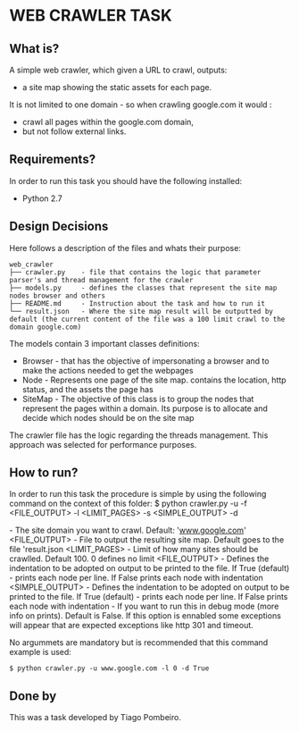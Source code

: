 WEB CRAWLER TASK
===============


What is?
-------------

A simple web crawler, which given a URL to crawl, outputs:
 * a site map showing the static assets for each page. 

It is not limited to one domain - so when crawling google.com it would :
 * crawl all pages within the google.com domain, 
 * but not follow external links.


Requirements?
-------------

In order to run this task you should have the following installed:
* Python 2.7


Design Decisions
----------------

Here follows a description of the files and whats their purpose:

    web_crawler
    ├── crawler.py    - file that contains the logic that parameter parser's and thread management for the crawler
    ├── models.py     - defines the classes that represent the site map nodes browser and others
    ├── README.md     - Instruction about the task and how to run it
    └── result.json   - Where the site map result will be outputted by default (the current content of the file was a 100 limit crawl to the domain google.com)

The models contain 3 important classes definitions:
  * Browser - that has the objective of impersonating a browser and to make the actions needed to get the webpages
  * Node    - Represents one page of the site map. contains the location, http status, and the assets the page has
  * SiteMap - The objective of this class is to group the nodes that represent the pages within a domain. Its purpose is to allocate and decide which nodes should be on the site map

The crawler file has the logic regarding the threads management. This approach was selected for performance purposes.


How to run?
-----------

In order to run this task the procedure is simple by using the following command on the context of this folder:
    $ python crawler.py -u <DOMAIN> -f <FILE_OUTPUT> -l <LIMIT_PAGES> -s <SIMPLE_OUTPUT> -d <DEBUG>

<DOMAIN> - The site domain you want to crawl. Default: 'www.google.com'
<FILE_OUTPUT> - File to output the resulting site map. Default goes to the file 'result.json
<LIMIT_PAGES> - Limit of how many sites should be crawlled. Default 100. 0 defines no limit
<FILE_OUTPUT> - Defines the indentation to be adopted on output to be printed to the file. If True (default) - prints each node per line. If False prints each node with indentation
<SIMPLE_OUTPUT> - Defines the indentation to be adopted on output to be printed to the file. If True (default) - prints each node per line. If False prints each node with indentation
<DEBUG> - If you want to run this in debug mode (more info on prints). Default is False. If this option is ennabled some exceptions will appear that are expected exceptions like http 301 and timeout.

No argummets are mandatory but is recommended that this command example is used:  

    $ python crawler.py -u www.google.com -l 0 -d True


Done by 
-------

This was a task developed by Tiago Pombeiro.